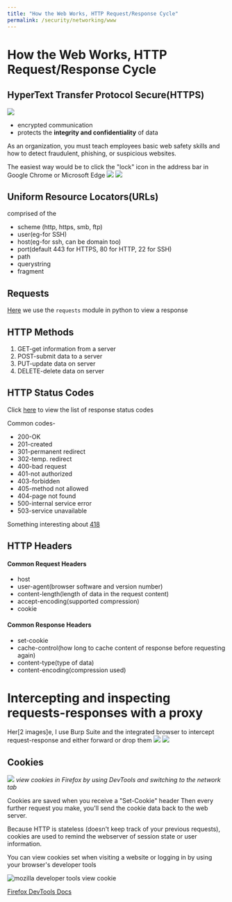 ```yaml
---
title: "How the Web Works, HTTP Request/Response Cycle"
permalink: /security/networking/www
---
```


# How the Web Works, HTTP Request/Response Cycle

## HyperText Transfer Protocol Secure(HTTPS)

![](img/https-only.png)

- encrypted communication
- protects the **integrity and confidentiality** of data

As an organization, you must teach employees basic web safety skills and how to detect fraudulent, phishing, or suspicious websites.

The easiest way would be to click the "lock" icon in the address bar in Google Chrome or Microsoft Edge
![](img/https_secure.png)
![](img/https_not_secure.png)

## Uniform Resource Locators(URLs)

comprised of the

- scheme (http, https, smb, ftp)
- user(eg-for SSH)
- host(eg-for ssh, can be domain too)
- port(default 443 for HTTPS, 80 for HTTP, 22 for SSH)
- path
- querystring
- fragment

## Requests

[Here]() we use the `requests` module in python to view a response

## HTTP Methods

1. GET-get information from a server
2. POST-submit data to a server
3. PUT-update data on server
4. DELETE-delete data on server

## HTTP Status Codes

Click [here](https://developer.mozilla.org/en-US/docs/Web/HTTP/Status) to view the list of response status codes

Common codes-

- 200-OK
- 201-created
- 301-permanent redirect
- 302-temp. redirect
- 400-bad request
- 401-not authorized
- 403-forbidden
- 405-method not allowed
- 404-page not found
- 500-internal service error
- 503-service unavailable

Something interesting about [418](https://developer.mozilla.org/en-US/docs/Web/HTTP/Status/418)

## HTTP Headers

#### Common Request Headers

- host
- user-agent(browser software and version number)
- content-length(length of data in the request content)
- accept-encoding(supported compression)
- cookie

#### Common Response Headers

- set-cookie
- cache-control(how long to cache content of response before requesting again)
- content-type(type of data)
- content-encoding(compression used)

# Intercepting and inspecting requests-responses with a proxy

Her[2 images]e, I use Burp Suite and the integrated browser to intercept request-response and either forward or drop them
![](img/burp_get.png)
![](img/burp_get_inspecting.png)

## Cookies

![](img/cookie_viewing.png)
_view cookies in Firefox by using DevTools and switching to the network tab_

Cookies are saved when you receive a "Set-Cookie" header
Then every further request you make, you'll send the cookie data back to the web server.

Because HTTP is stateless (doesn't keep track of your previous requests), cookies are used to remind the webserver of session state or user information.

You can view cookies set when visiting a website or logging in by using your browser's developer tools

![mozilla developer tools view cookie](img/cookie_viewing.png)

[Firefox DevTools Docs](https://firefox-source-docs.mozilla.org/devtools-user/)
